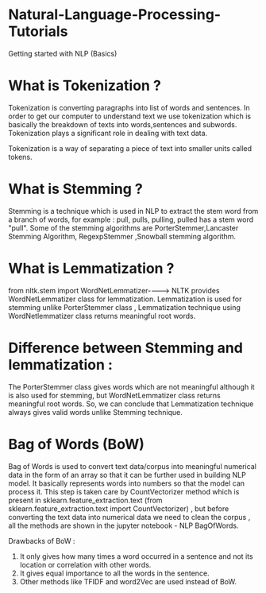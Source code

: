 # Natural-Language-Processing-Tutorials
Getting started with NLP (Basics)


# What is Tokenization ? 
Tokenization is converting paragraphs into list of words and sentences. In order to get our computer to understand text we use tokenization which is basically the breakdown of texts into words,sentences and subwords. Tokenization plays a significant role in dealing with text data.
	
Tokenization is a way of separating a piece of text into smaller units called tokens. 


# What is Stemming ?
Stemming is a technique which is used in NLP to extract the stem word from a branch of words, for example : pull, pulls, pulling, pulled has a stem word "pull".
Some of the stemming algorithms are PorterStemmer,Lancaster Stemming Algorithm, RegexpStemmer ,Snowball stemming algorithm.


# What is Lemmatization ?

from nltk.stem import WordNetLemmatizer----> NLTK provides WordNetLemmatizer class for lemmatization.
Lemmatization is used for stemming unlike PorterStemmer class , Lemmatization technique using WordNetlemmatizer class returns meaningful root words.

# Difference between Stemming and lemmatization :

The PorterStemmer class gives words which are not meaningful although it is also used for stemming, but WordNetLemmatizer class returns meaningful root words.
So, we can conclude that Lemmatization technique always gives valid words unlike Stemming technique.

# Bag of Words (BoW)

Bag of Words is used to convert text data/corpus into meaningful numerical data in the form of an array so that it can be further used in building NLP model.
It basically represents words into numbers so that the model can process it. This step is taken care by CountVectorizer method which is present in sklearn.feature_extraction.text (from sklearn.feature_extraction.text import CountVectorizer) , but before converting the text data into numerical data we need to clean the corpus , all the methods are shown in the jupyter notebook - NLP BagOfWords.

Drawbacks of BoW :
1) It only gives how many times a word occurred in a sentence and not its location or correlation with other words.
2) It gives equal importance to all the words in the sentence.
3) Other methods like TFIDF and word2Vec are used instead of BoW.




